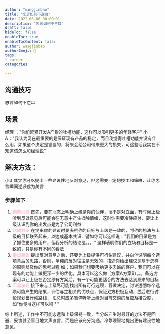 ```yaml
---
author: "wangjinbao"
title: "忠言如何不逆耳"
date: 2022-06-06 00:00:01
description: "忠言如何不逆耳"
draft: false
hideToc: false
enableToc: true
enableTocContent: false
author: wangjinbao
authorEmoji: 👻
tags:
- career
categories:

---
```


## 沟通技巧
忠言如何不逆耳
## 场景
经理 ："你们赶紧开发A产品的吐槽功能，这样可以吸引更多的年轻客户"
小A："我认为现在最重要的是保证现有产品的稳定，而且我觉得吐槽功能并没有什么用，如果这个决定是错误的，将来会给公司带来更大的损失，可这些话我实在不知道该怎么和经理说"

## 解决方法：
小B:其实你可以提出一些建设性地反对意见，但这需要一定的技工和策略，让你忠言瞬间逆袭成为美言

### 步骤如下：
1. <font color='pink'>**调整心态**</font>
首先，要在心态上明确上级是你的伙伴，而不是对立面，有时候上级听到反对意见后可能会在无意中产生抵触情绪，这时你需要冷静应对，要让上级认识到你的出发点是为了公司利益
2. <font color='pink'>**达成共识**</font>
在提出你的建议时要表明你的目标与上级是一致的，将你的想法与上级的目标联系起来，以达成基本共识，譬如你可以这样说："我们的目录是为了抓住更多的用户，但我分析的结论是。。。"
这样表明你们的立场和目标是一致的，只是你有不同的看法
3. <font color='pink'>**提出建议**</font>
提出反对意见之后，还要为上级提供可行性建议，并向他说明每个选项背后的思路，否则，单纯的反对往往是无效的，描述你给出建议是基于怎样的原则以及你的思考过程
如：如果我们想要吸纳更多忠诚的客户，我们可以在现有的功能上做更深一步的优化，具体可以这么做（方案A方案B）。。。备选方案可以让上级在否定原有方案后，有一个可能更适合的方法去达到原来的目标
4. <font color='pink'>**汇总决定**</font>
接下来与上级尽可能找出所有可行选项，再做决定，讨论透彻每个选项可能产生的结果，评估与之相关的优缺点，保证双方积极互动，然后进行讨论规划出行动路线，
汇总时应多暂停听听上级对目前交谈的反应及接受度，如"你觉得这样可以吗？"

综上所述，工作中不可能永远和上级保持一致，当分歧产生时最好的办法不是回避、妥协甚至盲目地大声直言，而是应该充分沟通，冷静理智地提出更有建设性地意见，

